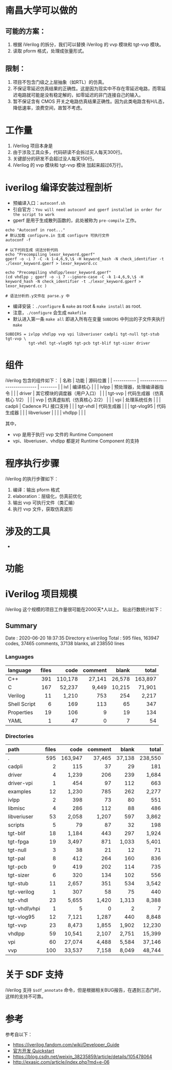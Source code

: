 
# 南昌大学可以做的
## 可能的方案：
 1. 根据 iVerilog 的拆分，我们可以替换 iVerilog 的 vvp 模块和 tgt-vvp 模块。
 2. 读取 pform 格式，处理成张量形式。


## 限制：
1. 项目不包含门级之上层抽象（如RTL）的仿真。
2. 不保证零延迟仿真结果的正确性。这是因为现实中不存在零延迟电路，而零延迟电路就可能是没有稳定解的，如零延迟的非门连接自己的输入。
3. 暂不保证含有 CMOS 开关之电路仿真结果正确性。因为此类电路含有H/L态，降低速率，浪费空间，故暂不考虑。


# 工作量

1. iVerilog 项目本身是
2. 由于涉及工具众多，代码研读不会拆过买人每天300行。
3. 关键部分的研发不会超过没人每天150行。
4. iVerilog 的 vvp 模块和 tgt-vvp 模块 加起来超过6万行。



# iverilog 编译安装过程剖析
- 预编译入口：`autoconf.sh`
- 引自官方：`You will need autoconf and gperf installed in order for the script to work`
- gperf 是用于生成散列函数的，此处被称为 `pre-compile` 工作。

```shell
echo "Autoconf in root..."
# 默认加载 configure.in 生成 configure 可执行文件
autoconf -f  

# 以下代码生成 词法分析代码
echo "Precompiling lexor_keyword.gperf"
gperf -o -i 7 -C -k 1-4,6,9,\$ -H keyword_hash -N check_identifier -t ./lexor_keyword.gperf > lexor_keyword.cc 

echo "Precompiling vhdlpp/lexor_keyword.gperf"
(cd vhdlpp ; gperf -o -i 7 --ignore-case -C -k 1-4,6,9,\$ -H keyword_hash -N check_identifier -t ./lexor_keyword.gperf > lexor_keyword.cc )

# 语法分析的.y文件在 parse.y 中
```

- 编译安装：`./configure` & `make` as root & `make install` as root.
- 注意，`./configure` 会生成 `makefile`
- 默认进入第一条 `make all` 即进入所有在变量 `SUBDIRS` 中列出的子文件夹执行 `make` 

```shell
SUBDIRS = ivlpp vhdlpp vvp vpi libveriuser cadpli tgt-null tgt-stub tgt-vvp \
          tgt-vhdl tgt-vlog95 tgt-pcb tgt-blif tgt-sizer driver
```

# 组件
iVerilog 包含的组件如下：
| 名称        | 功能                         | 源码位置 |
| ----------- | ---------------------------- | -------- |
| ivl         | 编译核心                     |          |
| ivlpp       | 预处理器，处理编译器指令     |          |
| driver      | 其它模块的调度器（用户入口） |          |
| tgt-vvp     | 代码生成器（仿真核心 1/2）   |          |
| vvp         | 仿真虚拟机（仿真核心 2/2）   |          |
| vpi         | 处理系统任务                 |          |
| cadpli      | Cadence PLI 接口支持         |          |
| tgt-vhdl    | 代码生成器                   |          |
| tgt-vlog95  | 代码生成器                   |          |
| libveriuser |                              |          |
| vhdlpp      |                              |          |

其中，
- vvp 是用于执行 vvp 文件的 Runtime Component
- vpi、libveriuser、vhdlpp 都是对 Runtime Component 的支持

# 程序执行步骤
iVerilog 的执行步骤如下：
1. 编译：输出 pform 格式
2. elaboration：层级化，仿真前优化
3. 输出 vvp 可执行文件（类汇编）
4. 执行 vvp 文件，获取仿真波形


# 涉及的工具
- 


# 功能





# iVerilog 项目规模
iVerilog 这个规模的项目工作量很可能在2000天*人以上。
贴出行数统计如下：

## Summary
Date : 2020-06-20 18:37:35
Directory e:\iverilog
Total : 595 files,  163947 codes, 37465 comments, 37138 blanks, all 238550 lines


### Languages
| language     | files |    code | comment |  blank |   total |
| :----------- | ----: | ------: | ------: | -----: | ------: |
| C++          |   391 | 110,178 |  27,141 | 26,578 | 163,897 |
| C            |   167 |  52,237 |   9,449 | 10,215 |  71,901 |
| Verilog      |    11 |   1,210 |     753 |    254 |   2,217 |
| Shell Script |     6 |     169 |     113 |     65 |     347 |
| Properties   |    19 |     106 |       9 |     19 |     134 |
| YAML         |     1 |      47 |       0 |      7 |      54 |

### Directories
| path          | files |    code | comment |  blank |   total |
| :------------ | ----: | ------: | ------: | -----: | ------: |
| .             |   595 | 163,947 |  37,465 | 37,138 | 238,550 |
| cadpli        |     2 |     115 |      37 |     29 |     181 |
| driver        |     4 |   1,239 |     206 |    239 |   1,684 |
| driver-vpi    |     1 |     454 |      97 |    112 |     663 |
| examples      |    12 |   1,230 |     785 |    262 |   2,277 |
| ivlpp         |     2 |     398 |      73 |     80 |     551 |
| libmisc       |     4 |     286 |     112 |     88 |     486 |
| libveriuser   |    53 |   2,058 |   1,207 |    597 |   3,862 |
| scripts       |     5 |      79 |      87 |     32 |     198 |
| tgt-blif      |    18 |   1,184 |     443 |    297 |   1,924 |
| tgt-fpga      |    19 |   3,497 |     871 |  1,033 |   5,401 |
| tgt-null      |     3 |      38 |      21 |     12 |      71 |
| tgt-pal       |     8 |     412 |     264 |    160 |     836 |
| tgt-pcb       |     9 |     419 |     202 |    114 |     735 |
| tgt-sizer     |     6 |     320 |     134 |    102 |     556 |
| tgt-stub      |    11 |   2,657 |     351 |    534 |   3,542 |
| tgt-verilog   |     1 |     307 |      58 |     75 |     440 |
| tgt-vhdl      |    23 |   5,655 |   1,420 |  1,313 |   8,388 |
| tgt-vhdl\vhpi |     1 |       5 |       0 |      2 |       7 |
| tgt-vlog95    |    12 |   7,121 |   1,287 |    440 |   8,848 |
| tgt-vvp       |    23 |   8,473 |   1,855 |  1,902 |  12,230 |
| vhdlpp        |    59 |  10,541 |   2,107 |  2,751 |  15,399 |
| vpi           |    60 |  27,074 |   4,488 |  5,584 |  37,146 |
| vvp           |   100 |  33,537 |   7,158 |  8,049 |  48,744 |



# 关于 SDF 支持
iVerilog 支持 `$sdf_annotate` 命令，但是根据相关BUG报告，在遇到三态门时，这样的支持不可靠。





# 参考
参考自以下：
- https://iverilog.fandom.com/wiki/Developer_Guide
- [官方开发 Quickstart](https://github.com/steveicarus/iverilog/blob/master/developer-quick-start.txt)
- https://blog.csdn.net/weixin_38235859/article/details/105478064
- http://exasic.com/article/index.php?md=e-06







